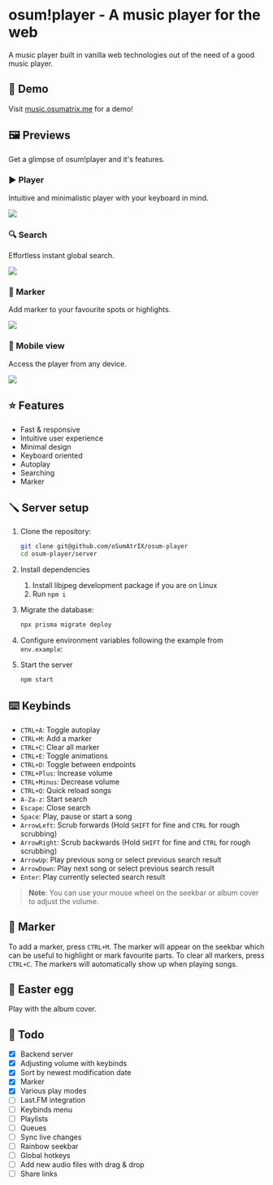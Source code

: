 # osum!player - A music player for the web

A music player built in vanilla web technologies out of the need of a good music player.

## 🔬 Demo

Visit [music.osumatrix.me](https://music.osumatrix.me/) for a demo!

## 🖼️ Previews

Get a glimpse of osum!player and it's features.

### ▶️ Player

Intuitive and minimalistic player with your keyboard in mind.

<img src=https://user-images.githubusercontent.com/13122796/224856281-1c4513c5-f405-4f35-a504-0bb389e7f733.png>

### 🔍 Search

Effortless instant global search.

<img src=https://user-images.githubusercontent.com/13122796/224856294-fa23d28e-86d1-46a0-b754-d25c951c1a15.png>

### 🚩 Marker

Add marker to your favourite spots or highlights.

<img src=https://user-images.githubusercontent.com/13122796/224856313-746abc8c-a93f-40fe-af3a-3827a39cb428.png>

### 📱 Mobile view

Access the player from any device.

<img src=https://user-images.githubusercontent.com/13122796/224856336-f4d13aa2-98ce-4f69-8466-2d227916165f.png>

## ⭐ Features

- Fast & responsive
- Intuitive user experience
- Minimal design
- Keyboard oriented
- Autoplay
- Searching
- Marker

## 🪛 Server setup

1. Clone the repository:

   ```bash
   git clone git@github.com/oSumAtrIX/osum-player
   cd osum-player/server
   ```

2. Install dependencies

   1. Install libjpeg development package if you are on Linux
   2. Run `npm i`

3. Migrate the database:

   ```bash
   npx prisma migrate deploy
   ```

4. Configure environment variables following the example from `env.example`:

5. Start the server

   ```bash
   npm start
   ```

## ⌨️ Keybinds

- `CTRL+A`: Toggle autoplay
- `CTRL+M`: Add a marker
- `CTRL+C`: Clear all marker
- `CTRL+E`: Toggle animations
- `CTRL+D`: Toggle between endpoints
- `CTRL+Plus`: Increase volume
- `CTRL+Minus`: Decrease volume
- `CTRL+Q`: Quick reload songs
- `A-Za-z`: Start search
- `Escape`: Close search
- `Space`: Play, pause or start a song
- `ArrowLeft`: Scrub forwards (Hold `SHIFT` for fine and `CTRL` for rough scrubbing)
- `ArrowRight`: Scrub backwards (Hold `SHIFT` for fine and `CTRL` for rough scrubbing)
- `ArrowUp`: Play previous song or select previous search result
- `ArrowDown`: Play next song or select previous search result
- `Enter`: Play currently selected search result

> **Note**: You can use your mouse wheel on the seekbar or album cover to adjust the volume.

## 🚩 Marker

To add a marker, press `CTRL+M`. The marker will appear on the seekbar which can be useful to highlight or mark favourite parts.
To clear all markers, press `CTRL+C`. The markers will automatically show up when playing songs.

## 🐔 Easter egg

Play with the album cover.

## 📝 Todo

- [x] Backend server
- [x] Adjusting volume with keybinds
- [x] Sort by newest modification date
- [x] Marker
- [x] Various play modes
- [ ] Last.FM integration
- [ ] Keybinds menu
- [ ] Playlists
- [ ] Queues
- [ ] Sync live changes
- [ ] Rainbow seekbar
- [ ] Global hotkeys
- [ ] Add new audio files with drag & drop
- [ ] Share links
